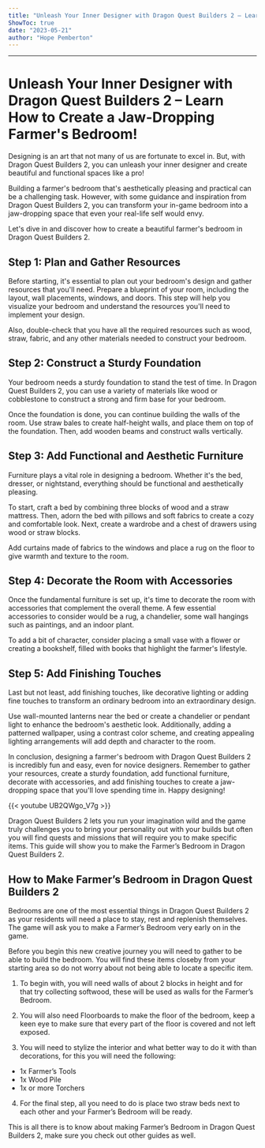 ```yaml
---
title: "Unleash Your Inner Designer with Dragon Quest Builders 2 – Learn How to Create a Jaw-Dropping Farmer's Bedroom!"
ShowToc: true 
date: "2023-05-21"
author: "Hope Pemberton"
---
```

*****
# Unleash Your Inner Designer with Dragon Quest Builders 2 – Learn How to Create a Jaw-Dropping Farmer's Bedroom!

Designing is an art that not many of us are fortunate to excel in. But, with Dragon Quest Builders 2, you can unleash your inner designer and create beautiful and functional spaces like a pro!

Building a farmer's bedroom that's aesthetically pleasing and practical can be a challenging task. However, with some guidance and inspiration from Dragon Quest Builders 2, you can transform your in-game bedroom into a jaw-dropping space that even your real-life self would envy.

Let's dive in and discover how to create a beautiful farmer's bedroom in Dragon Quest Builders 2.

## Step 1: Plan and Gather Resources

Before starting, it's essential to plan out your bedroom's design and gather resources that you'll need. Prepare a blueprint of your room, including the layout, wall placements, windows, and doors. This step will help you visualize your bedroom and understand the resources you'll need to implement your design.

Also, double-check that you have all the required resources such as wood, straw, fabric, and any other materials needed to construct your bedroom.

## Step 2: Construct a Sturdy Foundation

Your bedroom needs a sturdy foundation to stand the test of time. In Dragon Quest Builders 2, you can use a variety of materials like wood or cobblestone to construct a strong and firm base for your bedroom.

Once the foundation is done, you can continue building the walls of the room. Use straw bales to create half-height walls, and place them on top of the foundation. Then, add wooden beams and construct walls vertically.

## Step 3: Add Functional and Aesthetic Furniture

Furniture plays a vital role in designing a bedroom. Whether it's the bed, dresser, or nightstand, everything should be functional and aesthetically pleasing.

To start, craft a bed by combining three blocks of wood and a straw mattress. Then, adorn the bed with pillows and soft fabrics to create a cozy and comfortable look. Next, create a wardrobe and a chest of drawers using wood or straw blocks.

Add curtains made of fabrics to the windows and place a rug on the floor to give warmth and texture to the room.

## Step 4: Decorate the Room with Accessories

Once the fundamental furniture is set up, it's time to decorate the room with accessories that complement the overall theme. A few essential accessories to consider would be a rug, a chandelier, some wall hangings such as paintings, and an indoor plant.

To add a bit of character, consider placing a small vase with a flower or creating a bookshelf, filled with books that highlight the farmer's lifestyle.

## Step 5: Add Finishing Touches

Last but not least, add finishing touches, like decorative lighting or adding fine touches to transform an ordinary bedroom into an extraordinary design.

Use wall-mounted lanterns near the bed or create a chandelier or pendant light to enhance the bedroom's aesthetic look. Additionally, adding a patterned wallpaper, using a contrast color scheme, and creating appealing lighting arrangements will add depth and character to the room.

In conclusion, designing a farmer's bedroom with Dragon Quest Builders 2 is incredibly fun and easy, even for novice designers. Remember to gather your resources, create a sturdy foundation, add functional furniture, decorate with accessories, and add finishing touches to create a jaw-dropping space that you'll love spending time in. Happy designing!

{{< youtube UB2QWgo_V7g >}} 



Dragon Quest Builders 2 lets you run your imagination wild and the game truly challenges you to bring your personality out with your builds but often you will find quests and missions that will require you to make specific items. This guide will show you to make the Farmer’s Bedroom in Dragon Quest Builders 2.
 
## How to Make Farmer’s Bedroom in Dragon Quest Builders 2
 
Bedrooms are one of the most essential things in Dragon Quest Builders 2 as your residents will need a place to stay, rest and replenish themselves. The game will ask you to make a Farmer’s Bedroom very early on in the game.
 
Before you begin this new creative journey you will need to gather to be able to build the bedroom. You will find these items closeby from your starting area so do not worry about not being able to locate a specific item.
 
1. To begin with, you will need walls of about 2 blocks in height and for that try collecting softwood, these will be used as walls for the Farmer’s Bedroom.
 
2. You will also need Floorboards to make the floor of the bedroom, keep a keen eye to make sure that every part of the floor is covered and not left exposed.
 
3. You will need to stylize the interior and what better way to do it with than decorations, for this you will need the following:
 
- 1x Farmer’s Tools
 - 1x Wood Pile
 - 1x or more Torchers

 
4. For the final step, all you need to do is place two straw beds next to each other and your Farmer’s Bedroom will be ready.
 
This is all there is to know about making Farmer’s Bedroom in Dragon Quest Builders 2, make sure you check out other guides as well.




